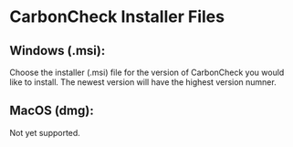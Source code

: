 # CarbonCheck Installer Files

## Windows (.msi):
Choose the installer (.msi) file for the version of CarbonCheck you would like to install. The newest version will have the highest version numner.

## MacOS (dmg):
Not yet supported.